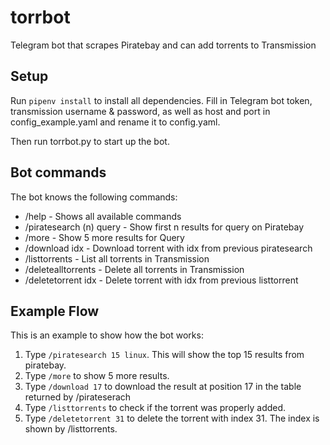# torrbot
Telegram bot that scrapes Piratebay and can add torrents to Transmission

## Setup
Run `pipenv install` to install all dependencies. Fill in Telegram bot token, transmission
username & password, as well as host and port in config_example.yaml and rename it to
config.yaml.

Then run torrbot.py to start up the bot.

## Bot commands
The bot knows the following commands:
* /help - Shows all available commands
* /piratesearch (n) query - Show first n results for query on Piratebay
* /more - Show 5 more results for Query
* /download idx - Download torrent with idx from previous piratesearch
* /listtorrents - List all torrents in Transmission
* /deletealltorrents - Delete all torrents in Transmission
* /deletetorrent idx - Delete torrent with idx from previous listtorrent

## Example Flow
This is an example to show how the bot works:
1. Type `/piratesearch 15 linux`. This will show the top 15 results from piratebay.
2. Type `/more` to show 5 more results.
3. Type `/download 17` to download the result at position 17 in the table returned by 
/pirateserach
4. Type `/listtorrents` to check if the torrent was properly added.
5. Type `/deletetorrent 31` to delete the torrent with index 31. The index is shown by 
/listtorrents.